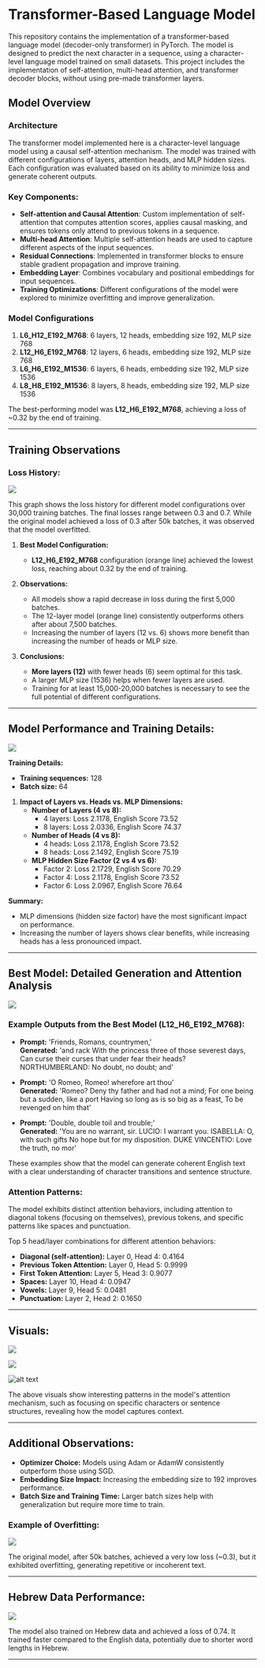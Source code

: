﻿# Transformer-Based Language Model

This repository contains the implementation of a transformer-based language model (decoder-only transformer) in PyTorch. The model is designed to predict the next character in a sequence, using a character-level language model trained on small datasets. This project includes the implementation of self-attention, multi-head attention, and transformer decoder blocks, without using pre-made transformer layers.

## Model Overview

### Architecture
The transformer model implemented here is a character-level language model using a causal self-attention mechanism. The model was trained with different configurations of layers, attention heads, and MLP hidden sizes. Each configuration was evaluated based on its ability to minimize loss and generate coherent outputs.

### Key Components:
- **Self-attention and Causal Attention**: Custom implementation of self-attention that computes attention scores, applies causal masking, and ensures tokens only attend to previous tokens in a sequence.
- **Multi-head Attention**: Multiple self-attention heads are used to capture different aspects of the input sequences.
- **Residual Connections**: Implemented in transformer blocks to ensure stable gradient propagation and improve training.
- **Embedding Layer**: Combines vocabulary and positional embeddings for input sequences.
- **Training Optimizations**: Different configurations of the model were explored to minimize overfitting and improve generalization.

### Model Configurations

1. **L6_H12_E192_M768**: 6 layers, 12 heads, embedding size 192, MLP size 768
2. **L12_H6_E192_M768**: 12 layers, 6 heads, embedding size 192, MLP size 768
3. **L6_H6_E192_M1536**: 6 layers, 6 heads, embedding size 192, MLP size 1536
4. **L8_H8_E192_M1536**: 8 layers, 8 heads, embedding size 192, MLP size 1536

The best-performing model was **L12_H6_E192_M768**, achieving a loss of ~0.32 by the end of training.

---

## Training Observations

### Loss History:

![](./images/Aspose.Words.3068b436-e308-4438-9ce8-5c6eced37fa1.001.jpeg)

This graph shows the loss history for different model configurations over 30,000 training batches. The final losses range between 0.3 and 0.7. While the original model achieved a loss of 0.3 after 50k batches, it was observed that the model overfitted.

1. **Best Model Configuration:** 
   - **L12_H6_E192_M768** configuration (orange line) achieved the lowest loss, reaching about 0.32 by the end of training.

2. **Observations:**
   - All models show a rapid decrease in loss during the first 5,000 batches.
   - The 12-layer model (orange line) consistently outperforms others after about 7,500 batches.
   - Increasing the number of layers (12 vs. 6) shows more benefit than increasing the number of heads or MLP size.

3. **Conclusions:**
   - **More layers (12)** with fewer heads (6) seem optimal for this task.
   - A larger MLP size (1536) helps when fewer layers are used.
   - Training for at least 15,000-20,000 batches is necessary to see the full potential of different configurations.

---

## Model Performance and Training Details:

![](./images/Aspose.Words.3068b436-e308-4438-9ce8-5c6eced37fa1.002.jpeg)

**Training Details:**
- **Training sequences:** 128
- **Batch size:** 64

1. **Impact of Layers vs. Heads vs. MLP Dimensions:**
   - **Number of Layers (4 vs 8):**
     - 4 layers: Loss 2.1178, English Score 73.52
     - 8 layers: Loss 2.0336, English Score 74.37
   - **Number of Heads (4 vs 8):**
     - 4 heads: Loss 2.1178, English Score 73.52
     - 8 heads: Loss 2.1492, English Score 75.19
   - **MLP Hidden Size Factor (2 vs 4 vs 6):**
     - Factor 2: Loss 2.1729, English Score 70.29
     - Factor 4: Loss 2.1178, English Score 73.52
     - Factor 6: Loss 2.0967, English Score 76.64

**Summary:**
- MLP dimensions (hidden size factor) have the most significant impact on performance.
- Increasing the number of layers shows clear benefits, while increasing heads has a less pronounced impact.

---

## Best Model: Detailed Generation and Attention Analysis

![](./images/Aspose.Words.3068b436-e308-4438-9ce8-5c6eced37fa1.009.jpeg)

### Example Outputs from the Best Model (**L12_H6_E192_M768**):

- **Prompt:** 'Friends, Romans, countrymen,'  
  **Generated:** 'and rack With the princess three of those severest days, Can curse their curses that under fear their heads? NORTHUMBERLAND: No doubt, no doubt; and'

- **Prompt:** 'O Romeo, Romeo! wherefore art thou'  
  **Generated:** 'Romeo? Deny thy father and had not a mind; For one being but a sudden, like a port Having so long as is so big as a feast, To be revenged on him that'

- **Prompt:** 'Double, double toil and trouble;'  
  **Generated:** 'You are no warrant, sir. LUCIO: I warrant you. ISABELLA: O, with such gifts No hope but for my disposition. DUKE VINCENTIO: Love the truth, no mor'

These examples show that the model can generate coherent English text with a clear understanding of character transitions and sentence structure.

### Attention Patterns:

The model exhibits distinct attention behaviors, including attention to diagonal tokens (focusing on themselves), previous tokens, and specific patterns like spaces and punctuation.

Top 5 head/layer combinations for different attention behaviors:
- **Diagonal (self-attention):** Layer 0, Head 4: 0.4164
- **Previous Token Attention:** Layer 0, Head 5: 0.9999
- **First Token Attention:** Layer 5, Head 3: 0.9077
- **Spaces:** Layer 10, Head 4: 0.0947
- **Vowels:** Layer 9, Head 5: 0.0481
- **Punctuation:** Layer 2, Head 2: 0.1650

---

## Visuals:

![](./images/Aspose.Words.3068b436-e308-4438-9ce8-5c6eced37fa1.010.jpeg)

![](./images/Aspose.Words.3068b436-e308-4438-9ce8-5c6eced37fa1.011.jpeg)

![alt text](./images/image.png)

The above visuals show interesting patterns in the model's attention mechanism, such as focusing on specific characters or sentence structures, revealing how the model captures context.

---

## Additional Observations:

- **Optimizer Choice:** Models using Adam or AdamW consistently outperform those using SGD.
- **Embedding Size Impact:** Increasing the embedding size to 192 improves performance.
- **Batch Size and Training Time:** Larger batch sizes help with generalization but require more time to train.

### Example of Overfitting:

![](./images/Aspose.Words.3068b436-e308-4438-9ce8-5c6eced37fa1.008.jpeg)

The original model, after 50k batches, achieved a very low loss (~0.3), but it exhibited overfitting, generating repetitive or incoherent text.

---

## Hebrew Data Performance:

![](./images/Aspose.Words.3068b436-e308-4438-9ce8-5c6eced37fa1.019.jpeg)

The model also trained on Hebrew data and achieved a loss of 0.74. It trained faster compared to the English data, potentially due to shorter word lengths in Hebrew.

---
